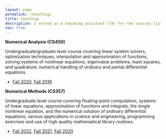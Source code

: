 ```yaml
---
layout: page
permalink: /teaching/
title: Teaching
description: I served as a teaching assistant (TA) for the courses listed below. My dutites included leading discussion sessions, holding office hours, and course content creation.
nav: true
---
```



**Numerical Analysis (CS450)**

Undergraduate/graduate level course covering linear system solvers, optimization techniques, interpolation and approximation of functions, solving systems of nonlinear equations, eigenvalue problems, least squares, and quadrature; numerical handling of ordinary and partial differential equations.
  - [Fall 2020](https://relate.cs.illinois.edu/course/cs450-s21/), [Fall 2019](https://relate.cs.illinois.edu/course/cs450-f19/)

**Numerical Methods (CS357)**

Undergraduate level course covering floating-point computation, systems of linear equations, approximation of functions and integrals, the single nonlinear equation, and the numerical solution of ordinary differential equations; various applications in science and engineering; programming exercises and use of high quality mathematical library routines.
  - [Fall 2022](https://courses.grainger.illinois.edu/cs357/sp2022/), [Fall 2021](https://courses.grainger.illinois.edu/cs357/fa2021/), [Fall 2020](https://courses.grainger.illinois.edu/cs357/fa2020/)
